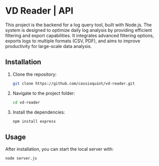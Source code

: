 # VD Reader | API

This project is the backend for a log query tool, built with Node.js. The system is designed to optimize daily log analysis by providing efficient filtering and export capabilities. It integrates advanced filtering options, exports logs to multiple formats (CSV, PDF), and aims to improve productivity for large-scale data analysis.

## Installation
1. Clone the repository:
   ```bash
   git clone https://github.com/cassioquint/vd-reader.git
   ```
2. Navigate to the project folder:
   ```bash
   cd vd-reader
   ```
3. Install the dependencies:
   ```bash
   npm install express
   ```

## Usage
After installation, you can start the local server with:
```bash
node server.js
```